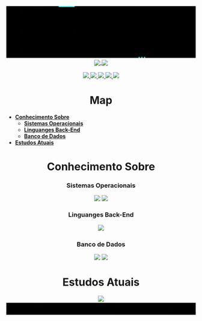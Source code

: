 <img  src="Fotos/gif/BemVindo.gif">
<div align="center">
  <a href="https://github.com/anuraghazra/github-readme-stats">
  <img align="center" src="https://github-readme-stats.vercel.app/api?username=Alfredo-Ramon&show_icons=true&theme=dark" height="150">
</a>
<a href="https://github.com/anuraghazra/github-readme-stats">
  <img align="center" src="https://github-readme-stats.vercel.app/api/top-langs/?username=Alfredo-Ramon&layout=compact&theme=dark" height="150" />
</a>
</div>


<br>
<div align="center"> <a href="alfredoramon@gmail.com"> <img src="https://img.shields.io/badge/Gmail-D14836?style=for-the-badge&logo=gmail&logoColor=white" > </a>
<a href="alfredoramon@gmail.com"> <img src="https://img.shields.io/badge/linkedin-%230077B5.svg?style=for-the-badge&logo=linkedin&logoColor=white"> </a>
<a href="alfredoramon@gmail.com"> <img src="https://img.shields.io/badge/Telegram-2CA5E0?style=for-the-badge&logo=telegram&logoColor=white"> </a>     
<a href="alfredoramon@gmail.com"> <img src="https://img.shields.io/badge/Instagram-%23E4405F.svg?style=for-the-badge&logo=Instagram&logoColor=white"> </a>
<a href="alfredoramon@gmail.com"> <img src="https://img.shields.io/badge/Facebook-%231877F2.svg?style=for-the-badge&logo=Facebook&logoColor=white"> </a> </div>

<h1 align="center"> Map </h1>

* **[Conhecimento Sobre](#-conhecimento-sobre)**
  * **[Sistemas Operacionais](#-sistemas-operacionais-)**
  * **[Linguanges Back-End](#-linguanges-back-end-)**
  * **[Banco de Dados](#-banco-de-dados-)**
* **[Estudos Atuais](#-estudos-atuais)**





<h1 align="center" > Conhecimento Sobre</h1>
  <h3 align="center"> Sistemas Operacionais </h3>

  
  <div align="center"> <img src="https://cdn.jsdelivr.net/gh/devicons/devicon/icons/windows8/windows8-original.svg" height="100" />  <img src="https://cdn.jsdelivr.net/gh/devicons/devicon/icons/ubuntu/ubuntu-plain-wordmark.svg" height="100"/>  </div> 


 
  
  <h3 align="center"> Linguanges Back-End </h3>
  <div align="center"> <img src="https://cdn.jsdelivr.net/gh/devicons/devicon/icons/python/python-original.svg" height="100" /> </div>
  
  <h3 align="center"> Banco de Dados </h3>
  <div align="center"> <img src="https://cdn.jsdelivr.net/gh/devicons/devicon/icons/mysql/mysql-original-wordmark.svg" height="150" />   <img src="https://cdn.jsdelivr.net/gh/devicons/devicon/icons/microsoftsqlserver/microsoftsqlserver-plain-wordmark.svg" height="150"/>  </div>
  
         
          
  
<h1 align="center" font> Estudos Atuais</h1>
  <div align="center"> <img src="https://cdn.jsdelivr.net/gh/devicons/devicon/icons/c/c-original.svg" height="100" /> </div>    


<img  src="Fotos/gif/fim.gif">
